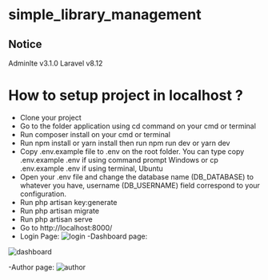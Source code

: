 # simple_library_management
## Notice

Adminlte v3.1.0
Laravel v8.12

# How to setup project in localhost ?
- Clone your project
- Go to the folder application using cd command on your cmd or terminal
- Run composer install on your cmd or terminal
- Run npm install or yarn install then run npm run dev or yarn dev
- Copy .env.example file to .env on the root folder. You can type copy .env.example .env if using command prompt Windows or cp .env.example .env if using terminal, Ubuntu
- Open your .env file and change the database name (DB_DATABASE) to whatever you have, username (DB_USERNAME)  field correspond to your configuration.
- Run php artisan key:generate
- Run php artisan migrate
- Run php artisan serve
- Go to http://localhost:8000/
- Login Page:
![login](https://github.com/zishan07cse/simple_library_management/assets/71685189/56d6d282-b97c-4719-b137-d2ca0b8b2339)
-Dashboard page:

![dashboard](https://github.com/zishan07cse/simple_library_management/assets/71685189/7fa3cf16-9f00-4723-81f0-902653e3de8f)

-Author page:
![author](https://github.com/zishan07cse/simple_library_management/assets/71685189/5415d682-2ac0-4512-ac13-e4948f0c5192)
